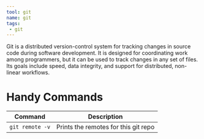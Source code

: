 ```yaml
---
tool: git
name: git
tags:
 - git
--- 
```


Git  is a distributed version-control system for tracking changes in source code during software development. It is designed for coordinating work among programmers, but it can be used to track changes in any set of files. Its goals include speed, data integrity, and support for distributed, non-linear workflows.
<!--more-->
# Handy Commands

| Command         | Description                          |
| --------------- | ------------------------------------ |
| `git remote -v` | Prints the remotes for this git repo |



